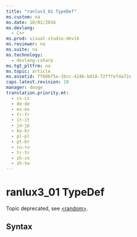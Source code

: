 ```yaml
---
title: "ranlux3_01 TypeDef"
ms.custom: na
ms.date: 10/01/2016
ms.devlang: 
  - C++
ms.prod: visual-studio-dev14
ms.reviewer: na
ms.suite: na
ms.technology: 
  - devlang-csharp
ms.tgt_pltfrm: na
ms.topic: article
ms.assetid: ff686f5e-1bcc-424b-bd10-72fffefda72c
caps.latest.revision: 10
manager: douge
translation.priority.mt: 
  - cs-cz
  - de-de
  - es-es
  - fr-fr
  - it-it
  - ja-jp
  - ko-kr
  - pl-pl
  - pt-br
  - ru-ru
  - tr-tr
  - zh-cn
  - zh-tw
---
```

# ranlux3_01 TypeDef
Topic deprecated, see [<random\>](../Topic/%3Crandom%3E.md).  
  
## Syntax